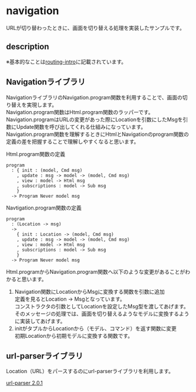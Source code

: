 # navigation
URLが切り替わったときに、画面を切り替える処理を実装したサンプルです。


## description
※基本的なことは[routing-intro](https://www.elm-tutorial.org/jp/07-routing/01-intro.html)に記載されています。  

## Navigationライブラリ
NavigationライブラリのNavigation.program関数を利用することで、画面の切り替えを実現します。  
Navigation.program関数はHtml.program関数のラッパーです。  
Navigation.programはURLの変更があった際にLocationを引数にしたMsgを引数にUpdate関数を呼び出してくれる仕組みになっています。  
Navigation.program関数を理解するときにHtmlとNavigationのprogram関数の定義の差を把握することで理解しやすくなると思います。  
  
Html.program関数の定義
```
program
  : { init : (model, Cmd msg)
    , update : msg -> model -> (model, Cmd msg)
    , view : model -> Html msg
    , subscriptions : model -> Sub msg
    }
  -> Program Never model msg
```

Navtigation.program関数の定義
```
program
  : (Location -> msg)
  ->
    { init : Location -> (model, Cmd msg)
    , update : msg -> model -> (model, Cmd msg)
    , view : model -> Html msg
    , subscriptions : model -> Sub msg
    }
  -> Program Never model msg
```

Html.programからNavigation.program関数へ以下のような変更があることがわかると思います。
1. Navigation関数にLocationからMsgに変換する関数を引数に追加  
   定義を見るとLocation -> Msgとなっています。  
   コンストラクタの引数としてLocationを設定したMsg型を渡してあげます。
   そのメッセージの処理では、画面を切り替えるようなモデルに変換するように実装してあげます。
2. initがタプルからLocationから（モデル、コマンド）を返す関数に変更  
   初期Locationから初期モデルに変換する関数です。
   
   
## url-parserライブラリ
Location（URL）をパースするのにurl-parserライブラリを利用します。
  
[url\-parser 2\.0\.1](http://package.elm-lang.org/packages/evancz/url-parser/latest/)
